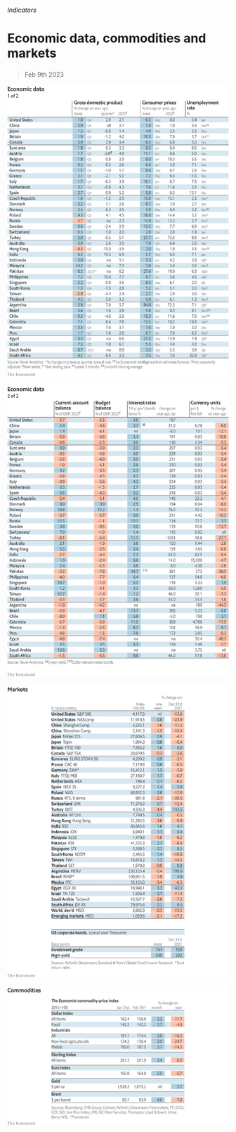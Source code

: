 ###### Indicators

# Economic data, commodities and markets 

#####  

> Feb 9th 2023 

![image](images/20230211_INT101.png) 


![image](images/20230211_INT102.png) 


![image](images/20230211_INT201.png) 


![image](images/20230211_INT401.png) 


